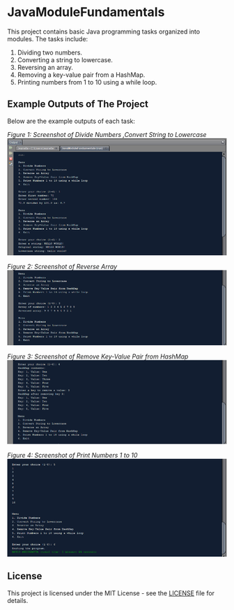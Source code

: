 # JavaModuleFundamentals

This project contains basic Java programming tasks organized into modules. The tasks include:
1. Dividing two numbers.
2. Converting a string to lowercase.
3. Reversing an array.
4. Removing a key-value pair from a HashMap.
5. Printing numbers from 1 to 10 using a while loop.


## Example Outputs of The Project

Below are the example outputs of each task:

*Figure 1: Screenshot of Divide Numbers ,Convert String to Lowercase*
![Divide Numbers Output](output/1.png)

*Figure 2: Screenshot of Reverse Array*
![Convert String to Lowercase Output](output/2.png)

*Figure 3: Screenshot of Remove Key-Value Pair from HashMap*
![Reverse Array Output](output/3.png)

*Figure 4: Screenshot of Print Numbers 1 to 10*
![Remove Key-Value Pair from HashMap Output](output/4.2.png)

## License

This project is licensed under the MIT License - see the [LICENSE](LICENSE) file for details.



